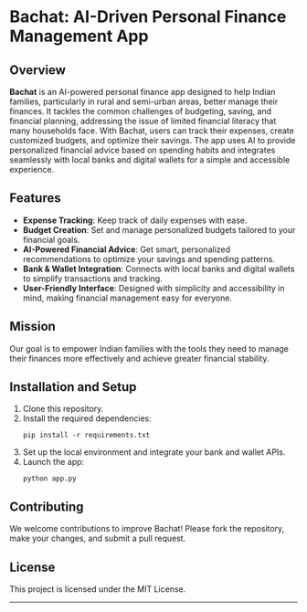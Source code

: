 # Bachat: AI-Driven Personal Finance Management App

## Overview
**Bachat** is an AI-powered personal finance app designed to help Indian families, particularly in rural and semi-urban areas, better manage their finances. It tackles the common challenges of budgeting, saving, and financial planning, addressing the issue of limited financial literacy that many households face. With Bachat, users can track their expenses, create customized budgets, and optimize their savings. The app uses AI to provide personalized financial advice based on spending habits and integrates seamlessly with local banks and digital wallets for a simple and accessible experience.

## Features
- **Expense Tracking**: Keep track of daily expenses with ease.
- **Budget Creation**: Set and manage personalized budgets tailored to your financial goals.
- **AI-Powered Financial Advice**: Get smart, personalized recommendations to optimize your savings and spending patterns.
- **Bank & Wallet Integration**: Connects with local banks and digital wallets to simplify transactions and tracking.
- **User-Friendly Interface**: Designed with simplicity and accessibility in mind, making financial management easy for everyone.

## Mission
Our goal is to empower Indian families with the tools they need to manage their finances more effectively and achieve greater financial stability.

## Installation and Setup
1. Clone this repository.
2. Install the required dependencies:
   ```
   pip install -r requirements.txt
   ```
3. Set up the local environment and integrate your bank and wallet APIs.
4. Launch the app:
   ```
   python app.py
   ```

## Contributing
We welcome contributions to improve Bachat! Please fork the repository, make your changes, and submit a pull request.

## License
This project is licensed under the MIT License.

---
